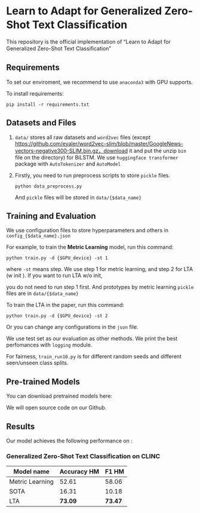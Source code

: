 # Learn to Adapt for Generalized Zero-Shot Text Classiﬁcation

This repository is the official implementation of “Learn to Adapt for Generalized Zero-Shot Text Classiﬁcation”

## Requirements

To set our enviroment, we recommend to use `anaconda3` with GPU supports.

To install requirements:

```setup
pip install -r requirements.txt
```

## Datasets and Files

1. `data/` stores all raw datasets and `word2vec` files (except https://github.com/eyaler/word2vec-slim/blob/master/GoogleNews-vectors-negative300-SLIM.bin.gz，download it and put the unzip `bin` file on the directory) for BiLSTM. We use `huggingface transformer` package with `AutoTokenizer` and `AutoModel`

2. Firstly, you need to run preprocess scripts to store `pickle` files.

   ```shell
   python data_preprocess.py
   ```

   And `pickle` files will be stored in `data/{$data_name}`

## Training and Evaluation

We use configuration files to store hyperparameters and others in `config_{$data_name}.json`

For example, to train the **Metric Learning** model, run this command:

```shell
python train.py -d {$GPU_device} -st 1
```

where `-st` means step. We use step 1 for metric learning, and step 2 for LTA (w init ). If you want to run LTA w/o init,

you do not need to run step 1 first. And prototypes by metric learning `pickle` files are in `data/{$data_name}`

To train the LTA in the paper, run this command:

```shell
python train.py -d {$GPU_device} -st 2
```

Or you can change any configurations in the `json` file.

We use test set as our evaluation as other methods. We print the best perfomances with `logging` module.



For fairness, `train_run10.py` is for different random seeds and different seen/unseen class splits.

## Pre-trained Models

You can download pretrained models here:

We will open source code on our Github.

## Results

Our model achieves the following performance on :

### Generalized Zero-Shot Text Classification on CLINC

| Model name      | Accuracy HM | F1 HM     |
| --------------- | ----------- | --------- |
| Metric Learning | 52.61       | 58.06     |
| SOTA            | 16.31       | 10.18     |
| LTA             | **73.09**   | **73.47** |
